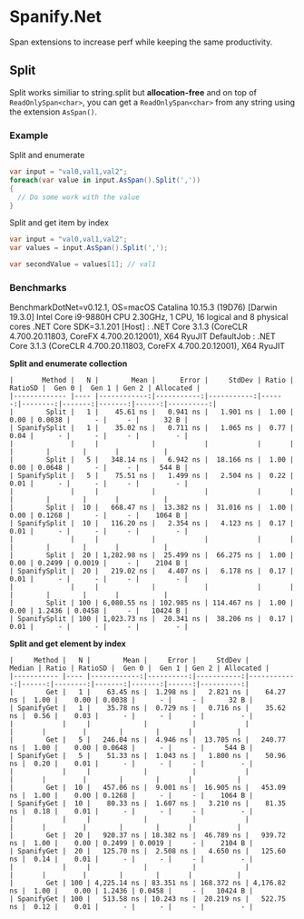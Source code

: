 # Spanify.Net

Span extensions to increase perf while keeping the same productivity.

## Split
Split works similiar to string.split but **allocation-free** and on top of `ReadOnlySpan<char>`, you can get a `ReadOnlySpan<char>` from any string using the extension `AsSpan()`.

### Example

Split and enumerate
```csharp
var input = "val0,val1,val2";
foreach(var value in input.AsSpan().Split(','))
{
  // Do some work with the value
}
```

Split and get item by index
```csharp
var input = "val0,val1,val2";
var values = input.AsSpan().Split(',');

var secondValue = values[1]; // val1
```

### Benchmarks

BenchmarkDotNet=v0.12.1, OS=macOS Catalina 10.15.3 (19D76) [Darwin 19.3.0]
Intel Core i9-9880H CPU 2.30GHz, 1 CPU, 16 logical and 8 physical cores
.NET Core SDK=3.1.201
  [Host]     : .NET Core 3.1.3 (CoreCLR 4.700.20.11803, CoreFX 4.700.20.12001), X64 RyuJIT
  DefaultJob : .NET Core 3.1.3 (CoreCLR 4.700.20.11803, CoreFX 4.700.20.12001), X64 RyuJIT


**Split and enumerate collection**

```
|       Method |   N |        Mean |      Error |     StdDev | Ratio | RatioSD |  Gen 0 |  Gen 1 | Gen 2 | Allocated |
|------------- |---- |------------:|-----------:|-----------:|------:|--------:|-------:|-------:|------:|----------:|
|        Split |   1 |    45.61 ns |   0.941 ns |   1.901 ns |  1.00 |    0.00 | 0.0038 |      - |     - |      32 B |
| SpanifySplit |   1 |    35.02 ns |   0.711 ns |   1.065 ns |  0.77 |    0.04 |      - |      - |     - |         - |
|              |     |             |            |            |       |         |        |        |       |           |
|        Split |   5 |   348.14 ns |   6.942 ns |  18.166 ns |  1.00 |    0.00 | 0.0648 |      - |     - |     544 B |
| SpanifySplit |   5 |    75.51 ns |   1.499 ns |   2.504 ns |  0.22 |    0.01 |      - |      - |     - |         - |
|              |     |             |            |            |       |         |        |        |       |           |
|        Split |  10 |   668.47 ns |  13.382 ns |  31.016 ns |  1.00 |    0.00 | 0.1268 |      - |     - |    1064 B |
| SpanifySplit |  10 |   116.20 ns |   2.354 ns |   4.123 ns |  0.17 |    0.01 |      - |      - |     - |         - |
|              |     |             |            |            |       |         |        |        |       |           |
|        Split |  20 | 1,282.98 ns |  25.499 ns |  66.275 ns |  1.00 |    0.00 | 0.2499 | 0.0019 |     - |    2104 B |
| SpanifySplit |  20 |   219.02 ns |   4.407 ns |   6.178 ns |  0.17 |    0.01 |      - |      - |     - |         - |
|              |     |             |            |            |       |         |        |        |       |           |
|        Split | 100 | 6,080.55 ns | 102.985 ns | 114.467 ns |  1.00 |    0.00 | 1.2436 | 0.0458 |     - |   10424 B |
| SpanifySplit | 100 | 1,023.73 ns |  20.341 ns |  38.206 ns |  0.17 |    0.01 |      - |      - |     - |         - |
```

**Split and get element by index**

```
|     Method |   N |        Mean |     Error |     StdDev |      Median | Ratio | RatioSD |  Gen 0 |  Gen 1 | Gen 2 | Allocated |
|----------- |---- |------------:|----------:|-----------:|------------:|------:|--------:|-------:|-------:|------:|----------:|
|        Get |   1 |    63.45 ns |  1.298 ns |   2.821 ns |    64.27 ns |  1.00 |    0.00 | 0.0038 |      - |     - |      32 B |
| SpanifyGet |   1 |    35.78 ns |  0.729 ns |   0.716 ns |    35.62 ns |  0.56 |    0.03 |      - |      - |     - |         - |
|            |     |             |           |            |             |       |         |        |        |       |           |
|        Get |   5 |   246.04 ns |  4.946 ns |  13.705 ns |   240.77 ns |  1.00 |    0.00 | 0.0648 |      - |     - |     544 B |
| SpanifyGet |   5 |    51.33 ns |  1.043 ns |   1.800 ns |    50.96 ns |  0.20 |    0.01 |      - |      - |     - |         - |
|            |     |             |           |            |             |       |         |        |        |       |           |
|        Get |  10 |   457.06 ns |  9.001 ns |  16.905 ns |   453.09 ns |  1.00 |    0.00 | 0.1268 |      - |     - |    1064 B |
| SpanifyGet |  10 |    80.33 ns |  1.607 ns |   3.210 ns |    81.35 ns |  0.18 |    0.01 |      - |      - |     - |         - |
|            |     |             |           |            |             |       |         |        |        |       |           |
|        Get |  20 |   920.37 ns | 18.382 ns |  46.789 ns |   939.72 ns |  1.00 |    0.00 | 0.2499 | 0.0019 |     - |    2104 B |
| SpanifyGet |  20 |   125.70 ns |  2.508 ns |   4.650 ns |   125.60 ns |  0.14 |    0.01 |      - |      - |     - |         - |
|            |     |             |           |            |             |       |         |        |        |       |           |
|        Get | 100 | 4,225.14 ns | 83.351 ns | 168.372 ns | 4,176.82 ns |  1.00 |    0.00 | 1.2436 | 0.0458 |     - |   10424 B |
| SpanifyGet | 100 |   513.58 ns | 10.243 ns |  20.219 ns |   522.75 ns |  0.12 |    0.01 |      - |      - |     - |         - |
```
